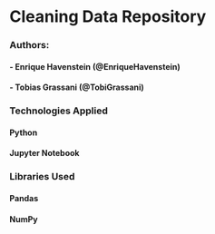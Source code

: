 # Cleaning Data Repository
### Authors: 
#### - Enrique Havenstein (@EnriqueHavenstein)
#### - Tobias Grassani (@TobiGrassani)

### Technologies Applied
#### Python
#### Jupyter Notebook

### Libraries Used
#### Pandas
#### NumPy


